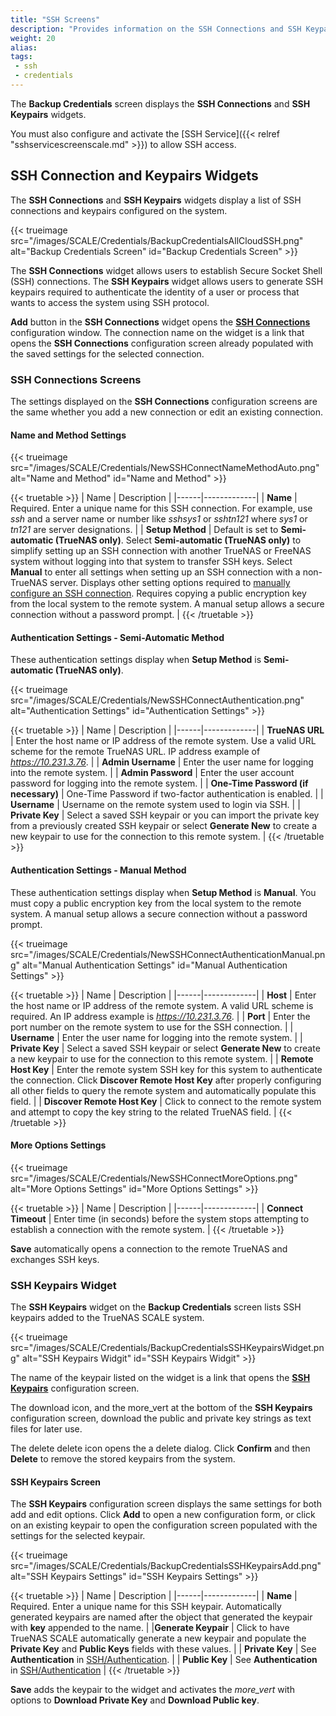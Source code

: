 ```yaml
---
title: "SSH Screens"
description: "Provides information on the SSH Connections and SSH Keypairs screens, widgets, and settings."
weight: 20
alias:
tags:
 - ssh
 - credentials
---
```


The **Backup Credentials** screen displays the **SSH Connections** and **SSH Keypairs** widgets.

You must also configure and activate the [SSH Service]({{< relref "sshservicescreenscale.md" >}}) to allow SSH access.

## SSH Connection and Keypairs Widgets

The **SSH Connections** and **SSH Keypairs** widgets display a list of SSH connections and keypairs configured on the system.

{{< trueimage src="/images/SCALE/Credentials/BackupCredentialsAllCloudSSH.png" alt="Backup Credentials Screen" id="Backup Credentials Screen" >}}

The **SSH Connections** widget allows users to establish Secure Socket Shell (SSH) connections.
The **SSH Keypairs** widget allows users to generate SSH keypairs required to authenticate the identity of a user or process that wants to access the system using SSH protocol.

**Add** button in the **SSH Connections** widget opens the **[SSH Connections](#ssh-connections-screens)** configuration window. 
The connection name on the widget is a link that opens the **SSH Connections** configuration screen already populated with the saved settings for the selected connection.

### SSH Connections Screens

The settings displayed on the **SSH Connections** configuration screens are the same whether you add a new connection or edit an existing connection.

#### Name and Method Settings

{{< trueimage src="/images/SCALE/Credentials/NewSSHConnectNameMethodAuto.png" alt="Name and Method" id="Name and Method" >}}

{{< truetable >}}
| Name | Description |
|------|-------------|
| **Name** | Required. Enter a unique name for this SSH connection. For example, use *ssh* and a server name or number like *sshsys1* or *sshtn121* where *sys1* or *tn121* are server designations. |
| **Setup Method** | Default is set to **Semi-automatic (TrueNAS only)**. Select **Semi-automatic (TrueNAS only)** to simplify setting up an SSH connection with another TrueNAS or FreeNAS system without logging into that system to transfer SSH keys. Select **Manual** to enter all settings when setting up an SSH connection with a non-TrueNAS server. Displays other setting options required to [manually configure an SSH connection](#authentication-settings---manual-method). Requires copying a public encryption key from the local system to the remote system. A manual setup allows a secure connection without a password prompt. |
{{< /truetable >}}

#### Authentication Settings - Semi-Automatic Method

These authentication settings display when **Setup Method** is **Semi-automatic (TrueNAS only)**.

{{< trueimage src="/images/SCALE/Credentials/NewSSHConnectAuthentication.png" alt="Authentication Settings" id="Authentication Settings" >}}

{{< truetable >}}
| Name | Description |
|------|-------------|
| **TrueNAS URL** | Enter the host name or IP address of the remote system. Use a valid URL scheme for the remote TrueNAS URL. IP address example of *https://10.231.3.76*. |
| **Admin Username** | Enter the user name for logging into the remote system. |
| **Admin Password** | Enter the user account password for logging into the remote system. |
| **One-Time Password (if necessary)** | One-Time Password if two-factor authentication is enabled. |
| **Username** | Username on the remote system used to login via SSH. |
| **Private Key** | Select a saved SSH keypair or you can import the private key from a previously created SSH keypair or select **Generate New** to create a new keypair to use for the connection to this remote system. |
{{< /truetable >}}

#### Authentication Settings - Manual Method

These authentication settings display when **Setup Method** is **Manual**. You must copy a public encryption key from the local system to the remote system.
A manual setup allows a secure connection without a password prompt.

{{< trueimage src="/images/SCALE/Credentials/NewSSHConnectAuthenticationManual.png" alt="Manual Authentication Settings" id="Manual Authentication Settings" >}}

{{< truetable >}}
| Name | Description |
|------|-------------|
| **Host** | Enter the host name or IP address of the remote system. A valid URL scheme is required. An IP address example is *https://10.231.3.76*. |
| **Port** | Enter the port number on the remote system to use for the SSH connection. |
| **Username** | Enter the user name for logging into the remote system. |
| **Private Key** | Select a saved SSH keypair or select **Generate New** to create a new keypair to use for the connection to this remote system. |
| **Remote Host Key** | Enter the remote system SSH key for this system to authenticate the connection. Click **Discover Remote Host Key** after properly configuring all other fields to query the remote system and automatically populate this field. |
| **Discover Remote Host Key** | Click to connect to the remote system and attempt to copy the key string to the related TrueNAS field. |
{{< /truetable >}}

#### More Options Settings

{{< trueimage src="/images/SCALE/Credentials/NewSSHConnectMoreOptions.png" alt="More Options Settings" id="More Options Settings" >}}

{{< truetable >}}
| Name | Description |
|------|-------------|
| **Connect Timeout** | Enter time (in seconds) before the system stops attempting to establish a connection with the remote system. |
{{< /truetable >}}

**Save** automatically opens a connection to the remote TrueNAS and exchanges SSH keys.

### SSH Keypairs Widget

The **SSH Keypairs** widget on the **Backup Credentials** screen lists SSH keypairs added to the TrueNAS SCALE system.

{{< trueimage src="/images/SCALE/Credentials/BackupCredentialsSSHKeypairsWidget.png" alt="SSH Keypairs Widgit" id="SSH Keypairs Widgit" >}}

The name of the keypair listed on the widget is a link that opens the **[SSH Keypairs](#ssh-keypairs-screen)** configuration screen.

The <iconify-icon icon="icon-park-outline:download"></iconify-icon> download icon, and the <span class="material-icons">more_vert</span> at the bottom of the **SSH Keypairs** configuration screen, download the public and private key strings as text files for later use.

The <span class="material-icons">delete</span> delete icon opens the a delete dialog. Click **Confirm** and then **Delete** to remove the stored keypairs from the system.

#### SSH Keypairs Screen

The **SSH Keypairs** configuration screen displays the same settings for both add and edit options. Click **Add** to open a new configuration form, or click on an existing keypair to open the configuration screen populated with the settings for the selected keypair.

{{< trueimage src="/images/SCALE/Credentials/BackupCredentialsSSHKeypairsAdd.png" alt="SSH Keypairs Settings" id="SSH Keypairs Settings" >}}

{{< truetable >}}
| Name | Description |
|------|-------------|
| **Name** | Required. Enter a unique name for this SSH keypair. Automatically generated keypairs are named after the object that generated the keypair with **key** appended to the name. |
|**Generate Keypair** | Click to have TrueNAS SCALE automatically generate a new keypair and populate the **Private Key** and **Public Keys** fields with these values. |
| **Private Key** | See **Authentication** in [SSH/Authentication](https://man7.org/linux/man-pages/man1/ssh.1.html). |
| **Public Key** | See **Authentication** in [SSH/Authentication](https://man7.org/linux/man-pages/man1/ssh.1.html) |
{{< /truetable >}}

**Save** adds the keypair to the widget and activates the <i class="material-icons" aria-hidden="true">more_vert</i> with options to **Download Private Key** and **Download Public key**.
